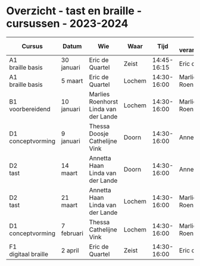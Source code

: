 # Overzicht - tast en braille - cursussen - 2023-2024


| Cursus                                    | Datum          | Wie                           | Waar      | Tijd               | ruimte<br>verantwoordelijk | e-learning |
|-------------------------------------------|----------------|-------------------------------|-----------|--------------------|-----------------------|-----------------|
| A1 <br>braille basis                      | 30 januari     | Eric de Quartel               | Zeist     | 14:45-16:15        | Eric de Quartel       | x               |
| A1 <br>braille basis                      | 5 maart        | Eric de Quartel               | Lochem    | 14:30-16:00        | Marlies Roenhorst     | x               |
| B1 <br>voorbereidend                      | 10 januari     | Marlies Roenhorst <br>Linda van der Lande  | Lochem    | 14:30-16:00        | Marlies Roenhorst     | x               |
| D1 <br>conceptvorming                     | 9 januari   | Thessa Doosje <br>Cathelijne Vink  | Doorn     | 14:30-16:00      | Annetta Haan          |                 |
| D2 <br>tast                               | 14 maart       | Annetta Haan<br>Linda van der Lande         | Doorn     | 14:30-16:00        | Annetta Haan          | x               |
| D2 <br>tast                               | 21 maart       | Annetta Haan<br>Linda van der Lande         | Lochem    | 14:30-16:00        | Marlies Roenhorst     | x               |
| D1 <br>conceptvorming                     | 7 februari     | Thessa <br>Cathelijne Vink    | Lochem    | 14:30-16:00        | Marlies Roenhorst     |                 |
| F1 <br>digitaal braille                   | 2 april        | Eric de Quartel               | Zeist     | 14:30-16:00        | Eric de Quartel       | x               |

<!--
| X1 <br>braillestudio                      | mei            | Thessa Doosje<br>Eric de Quartel | Lochem | **nog onbekend**   |                       | x               |
-->
<!--
| ~~X1~~ <br>~~braillestudio~~              | ~~sept~~       | ~~Thessa~~<br>~~Eric~~        | ~~Zeist~~ | ~~plaatsgevonden~~ |                       |                 |
| ~~X3~~<br>~~LEGObraillebricks~~           | ~~studiedag~~  | ~~Annetta<br>Eric~~           |           | ~~plaatsgevonden~~ |                       |                 |
| ~~B2~~ <br>~~aanvankelijk en voortgezet~~ |                | ~~Thessa~~ <br>~~Cathelijne~~ |           |                    |                       |                 |
-->

